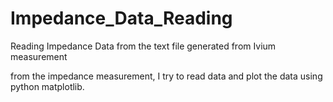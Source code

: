 # Impedance_Data_Reading
Reading Impedance Data from the text file generated from Ivium measurement

from the impedance measurement, I try to read data and plot the data using python matplotlib.
